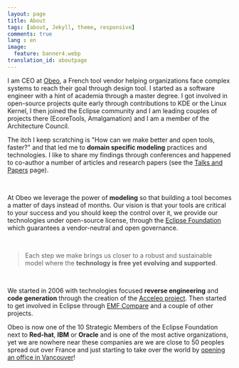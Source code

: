 ```yaml
---
layout: page
title: About
tags: [about, Jekyll, theme, responsive]
comments: true
lang : en
image:
  feature: banner4.webp
translation_id: aboutpage  
---
```



I am CEO at [Obeo](https://www.obeosoft.com/), a French tool vendor helping organizations face complex systems to reach their goal through design tool. I started as a software engineer with a hint of academia through a master degree. I got involved in open-source projects quite early through contributions to KDE or the Linux Kernel, I then joined the Eclipse community and I am leading couples of projects there (EcoreTools, Amalgamation) and I am a member of the Architecture Council.  

The itch I keep scratching is "How can we make better and open tools, faster?" and that led me to **domain specific modeling** practices and technologies. 
I like to share my findings through conferences and happened to co-author a number of articles and research papers (see the [Talks and Papers](../talks) page).

<br>

At Obeo we leverage the power of **modeling** so that building a tool becomes a matter of days instead of months.  Our vision is that your tools are critical to your success and you should keep the control over it, we provide our technologies under open-source license, through the [Eclipse Foundation](https://www.eclipse.org) which guarantees a vendor-neutral and open governance.

<br>

> Each step we make brings us closer to a robust and sustainable model where the **technology is free yet evolving and supported**.

<br>

We started in 2006 with technologies focused **reverse engineering** and **code generation** through the creation of the [Acceleo project](https://www.eclipse.dev/acceleo/). Then started to get involved in Eclipse through [EMF Compare](https://www.eclipse.dev/emf/compare/) and a couple of other projects. 

Obeo is now one of the 10 Strategic Members of the Eclipse Foundation next to **Red-hat**, **IBM** or **Oracle** and is one of the most active organizations, yet we are nowhere near these companies are we are close to 50 peoples spread out over France and just starting to take over the world by [opening an office in Vancouver](../obeo/north-america-here-we-come/)!

